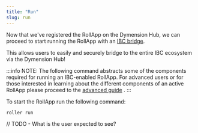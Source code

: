 ```yaml
---
title: "Run"
slug: run
---
```


Now that we've registered the RollApp on the Dymension Hub, we can proceed to start running the RollApp with an [IBC bridge](/docs/learn/rollapps/bridging.md).

This allows users to easily and securely bridge to the entire IBC ecosystem via the Dymension Hub!

:::info NOTE:
The following command abstracts some of the components required for running an IBC-enabled RollApp. For advanced users or for those interested in learning about the different components of an active RollApp please proceed to the [advanced guide](da-light-client) .
:::

To start the RollApp run the following command:

```
roller run
```

// TODO - What is the user expected to see?
